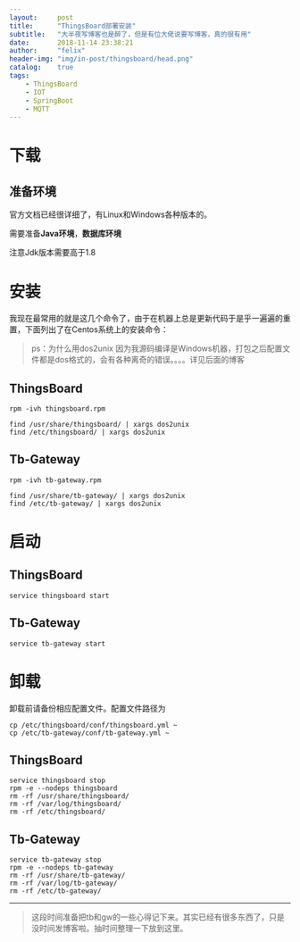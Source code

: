 ```yaml
---
layout:     post
title:      "ThingsBoard部署安装"
subtitle:   "大半夜写博客也是醉了，但是有位大佬说要写博客，真的很有用"
date:       2018-11-14 23:38:21
author:     "felix"
header-img: "img/in-post/thingsboard/head.png"
catalog:    true
tags:
    - ThingsBoard
    - IOT
    - SpringBoot
    - MQTT
---
```

# 下载

## 准备环境

官方文档已经很详细了，有Linux和Windows各种版本的。

需要准备**Java环境**，**数据库环境**

注意Jdk版本需要高于1.8

# 安装

我现在最常用的就是这几个命令了，由于在机器上总是更新代码于是乎一遍遍的重置，下面列出了在Centos系统上的安装命令：

> ps：为什么用dos2unix 因为我源码编译是Windows机器，打包之后配置文件都是dos格式的，会有各种离奇的错误。。。。详见后面的博客

## ThingsBoard


```
rpm -ivh thingsboard.rpm

find /usr/share/thingsboard/ | xargs dos2unix
find /etc/thingsboard/ | xargs dos2unix
```

## Tb-Gateway

```
rpm -ivh tb-gateway.rpm

find /usr/share/tb-gateway/ | xargs dos2unix
find /etc/tb-gateway/ | xargs dos2unix
```

# 启动

## ThingsBoard

```
service thingsboard start
```

## Tb-Gateway

```
service tb-gateway start
```

# 卸载

卸载前请备份相应配置文件。配置文件路径为

```
cp /etc/thingsboard/conf/thingsboard.yml ~
cp /etc/tb-gateway/conf/tb-gateway.yml ~
```

## ThingsBoard

```
service thingsboard stop
rpm -e --nodeps thingsboard
rm -rf /usr/share/thingsboard/
rm -rf /var/log/thingsboard/
rm -rf /etc/thingsboard/
```

## Tb-Gateway

```
service tb-gateway stop
rpm -e --nodeps tb-gateway
rm -rf /usr/share/tb-gateway/
rm -rf /var/log/tb-gateway/
rm -rf /etc/tb-gateway/
```

---

> 这段时间准备把tb和gw的一些心得记下来。其实已经有很多东西了，只是没时间发博客啦。抽时间整理一下放到这里。
